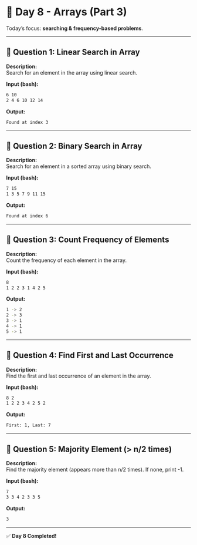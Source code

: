 # 📅 Day 8 - Arrays (Part 3)

Today’s focus: **searching & frequency-based problems**.

---

## 🔹 Question 1: Linear Search in Array

**Description:**  
Search for an element in the array using linear search.

**Input (bash):**

```bash
6 10
2 4 6 10 12 14
```

**Output:**

```bash
Found at index 3
```

---

## 🔹 Question 2: Binary Search in Array

**Description:**  
Search for an element in a sorted array using binary search.

**Input (bash):**

```bash
7 15
1 3 5 7 9 11 15
```

**Output:**

```bash
Found at index 6
```

---

## 🔹 Question 3: Count Frequency of Elements

**Description:**  
Count the frequency of each element in the array.

**Input (bash):**

```bash
8
1 2 2 3 1 4 2 5
```

**Output:**

```bash
1 -> 2
2 -> 3
3 -> 1
4 -> 1
5 -> 1
```

---

## 🔹 Question 4: Find First and Last Occurrence

**Description:**  
Find the first and last occurrence of an element in the array.

**Input (bash):**

```bash
8 2
1 2 2 3 4 2 5 2
```

**Output:**

```bash
First: 1, Last: 7
```

---

## 🔹 Question 5: Majority Element (> n/2 times)

**Description:**  
Find the majority element (appears more than n/2 times). If none, print -1.

**Input (bash):**

```bash
7
3 3 4 2 3 3 5
```

**Output:**

```bash
3
```

---

✅ **Day 8 Completed!**

